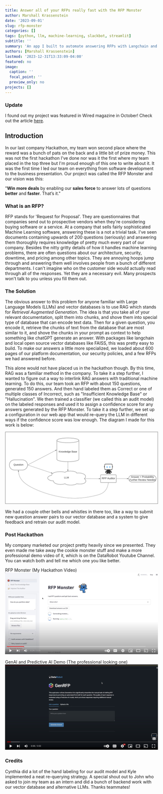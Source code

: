 ```yaml
---
title: Answer all of your RFPs really fast with the RFP Monster
author: Marshall Krassenstein
date: '2023-09-01'
slug: rfp-monster
categories: []
tags: [python, llm, machine-learning, slackbot, streamlit]
subtitle: ''
summary: 'An app I built to automate answering RFPs with Langchain and FAISS'
authors: [Marshall Krassenstein]
lastmod: '2023-12-31T13:33:09-04:00'
featured: no
image:
  caption: ''
  focal_point: ''
  preview_only: no
projects: []
---
```


### Update

I found out my project was featured in Wired magazine in October! Check out the article [here](https://www.wired.com/story/generative-ai-chatgpt-is-coming-for-sales-jobs/).


## Introduction

In our last company Hackathon, my team won second place where the reward was a bunch of pats on the back and a little bit of prize money. This was not the first hackathon I've done nor was it the first where my team placed in the top three but I'm proud enough of this one to write about it. It was the first time I led our team on everything from software development to the business presentation. Our project was called the RFP Monster and our vision was this:

"**Win more deals** by enabling our **sales force** to answer lots of questions **better** and **faster**. That’s it."


### What is an RFP?

RFP stands for 'Request for Proposal'. They are questionnaires that companies send out to prospective vendors when they're considering buying software or a service. At a company that sells fairly sophisticated Machine Learning software, answering these is a not a trivial task. I've seen documents containing upwards of 200 questions (seriously) and answering them thoroughly requires knowledge of pretty much every part of our company. Besides the nitty gritty details of how it handles machine learning problems, there are often questions about our architecture, security, downtime, and pricing among other topics. They are annoying hoops jump through and answering them well involves people from a bunch of different departments. I can't imagine who on the customer side would actually read through all of the responses. Yet they are a necessary evil. Many prospects won't talk to you unless you fill them out.

### The Solution

The obvious answer to this problem for anyone familiar with Large Language Models (LLMs) and vector databases is to use RAG which stands for *Retrieval Augmented Generation*. The idea is that you take all of your relevant documentation, split them into chunks, and shove them into special type of database that can encode text data. Then for a given question, you encode it, retrieve the chunks of text from the database that are most similar to it, and shove the chunks in your prompt as context to help something like chatGPT generate an answer. With packages like langchain and local open source vector databases like FAISS, this was pretty easy to build. To make our answers a little more specialized, we loaded about 600 pages of our platform documentation, our security policies, and a few RFPs we had answered before.

This alone would not have placed us in the hackathon though. By this time, RAG was a familiar method in the company. To take it a step further, I wanted to figure out a way to interlink RAG answers with traditional machine learning. To do this, our team took an RFP with about 150 questions, generated 150 answers. And then hand labeled them as Correct or one of multiple classes of Incorrect, such as "Insufficient Knowledge Base" or "Hallucination". We then trained a classifier (we called this an audit model) on the labeled responses and used it to assign a confidence score for any answers generated by the RFP Monster. To take it a step further, we set up a configuration in our web app that would re-query the LLM in different ways if the confidence score was low enough. The diagram I made for this work is below:

![Diagram](./rfp-monster-diagram.png)

We had a couple other bells and whistles in there too, like a way to submit new question answer pairs to our vector database and a system to give feedback and retrain our audit model. 

### Post Hackathon

My company marketed our project pretty heavily since we presented. They even made me take away the cookie monster stuff and make a more professional demo video of it, which is on the DataRobot Youtube Channel. You can watch both and tell me which one you like better. 


RFP Monster (My Hackathon Video)
[![RFP Monster](./rfp-monster-video.jpg)](https://www.youtube.com/watch?v=a1UNpZVLsgA "My Hackathon RFP Monster")

GenAI and Predictive AI Demo (The professional looking one)
[![GenAI + Predictive AI](./rfp-audit-video.jpg)](https://www.youtube.com/watch?v=btsGOipo5Xo, "GenAI + Predictive AI")

### Credits

Cynthia did a lot of the hand labeling for our audit model and Kyle implemented a neat re-querying strategy. A special shout out to John who asked to join my team as an intern and did a bunch of backend work with our vector database and alternative LLMs. Thanks teammates! 